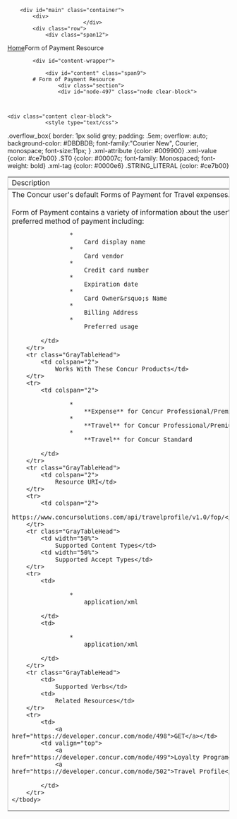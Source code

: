 
        <div id="main" class="container">
            <div>
                            </div>
            <div class="row">
                <div class="span12">
<div class="breadcrumbs"><a href="/">Home</a>Form of Payment Resource</div>
                </div>
            </div>

            <div id="content-wrapper">
<!-- <div class="row"> -->
                <div id="content" class="span9">
            # Form of Payment Resource
                    <div class="section">
                    <div id="node-497" class="node clear-block">


    
    <div class="content clear-block">
                <style type="text/css">
.overflow_box{
border: 1px solid grey;
padding: .5em;
overflow: auto;
background-color: #DBDBDB;
font-family:"Courier New", Courier, monospace;
font-size:11px;
}
.xml-attribute {color: #009900}
.xml-value {color: #ce7b00}
.ST0 {color: #00007c; font-family: Monospaced; font-weight: bold}
.xml-tag {color: #0000e6}
.STRING_LITERAL {color: #ce7b00}</style>
<table border="1" bordercolor="#dbdbdb" cellpadding="3" cellspacing="0" width="100%">
    <tbody>
        <tr class="GrayTableHead">
            <td colspan="2">
                Description</td>
        </tr>
        <tr>
            <td colspan="2">
                The Concur user's default Forms of Payment for Travel expenses.<br />
                <br />
                Form of Payment contains a variety of information about the user&rsquo;s preferred method of payment including:
                
                    * 
                        Card display name
                    * 
                        Card vendor
                    * 
                        Credit card number
                    * 
                        Expiration date
                    * 
                        Card Owner&rsquo;s Name
                    * 
                        Billing Address
                    * 
                        Preferred usage
                
            </td>
        </tr>
        <tr class="GrayTableHead">
            <td colspan="2">
                Works With These Concur Products</td>
        </tr>
        <tr>
            <td colspan="2">
                
                    * 
                        **Expense** for Concur Professional/Premium
                    * 
                        **Travel** for Concur Professional/Premium
                    * 
                        **Travel** for Concur Standard
                
            </td>
        </tr>
        <tr class="GrayTableHead">
            <td colspan="2">
                Resource URI</td>
        </tr>
        <tr>
            <td colspan="2">
                https://www.concursolutions.com/api/travelprofile/v1.0/fop/</td>
        </tr>
        <tr class="GrayTableHead">
            <td width="50%">
                Supported Content Types</td>
            <td width="50%">
                Supported Accept Types</td>
        </tr>
        <tr>
            <td>
                
                    * 
                        application/xml
                
            </td>
            <td>
                
                    * 
                        application/xml
                
            </td>
        </tr>
        <tr class="GrayTableHead">
            <td>
                Supported Verbs</td>
            <td>
                Related Resources</td>
        </tr>
        <tr>
            <td>
                <a href="https://developer.concur.com/node/498">GET</a></td>
            <td valign="top">
                <a href="https://developer.concur.com/node/499">Loyalty Program</a>
                <a href="https://developer.concur.com/node/502">Travel Profile</a>
                
            </td>
        </tr>
    </tbody>
</table>
<br />
